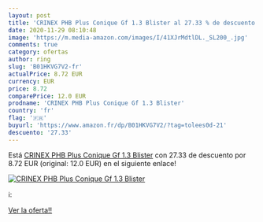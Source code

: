 ```yaml
---
layout: post
title: 'CRINEX PHB Plus Conique Gf 1.3 Blister al 27.33 % de descuento'
date: 2020-11-29 08:10:48
image: 'https://m.media-amazon.com/images/I/41XJrMdtlDL._SL200_.jpg'
comments: true
category: ofertas
author: ring
slug: 'B01HKVG7V2-fr'
actualPrice: 8.72 EUR
currency: EUR
price: 8.72
comparePrice: 12.0 EUR
prodname: 'CRINEX PHB Plus Conique Gf 1.3 Blister'
country: 'fr'
flag: '🇫🇷'
buyurl: 'https://www.amazon.fr/dp/B01HKVG7V2/?tag=tolees0d-21'
descuento: '27.33'
---
```


Está [CRINEX PHB Plus Conique Gf 1.3 Blister](https://www.amazon.fr/dp/B01HKVG7V2/?tag=tolees0d-21) con 27.33 de descuento por 8.72 EUR (original: 12.0 EUR) en el siguiente enlace!

[![CRINEX PHB Plus Conique Gf 1.3 Blister](https://m.media-amazon.com/images/I/41XJrMdtlDL._SL200_.jpg)](https://www.amazon.fr/dp/B01HKVG7V2/?tag=tolees0d-21)

ℹ️:


[Ver la oferta!!](https://www.amazon.fr/dp/B01HKVG7V2/?tag=tolees0d-21)
